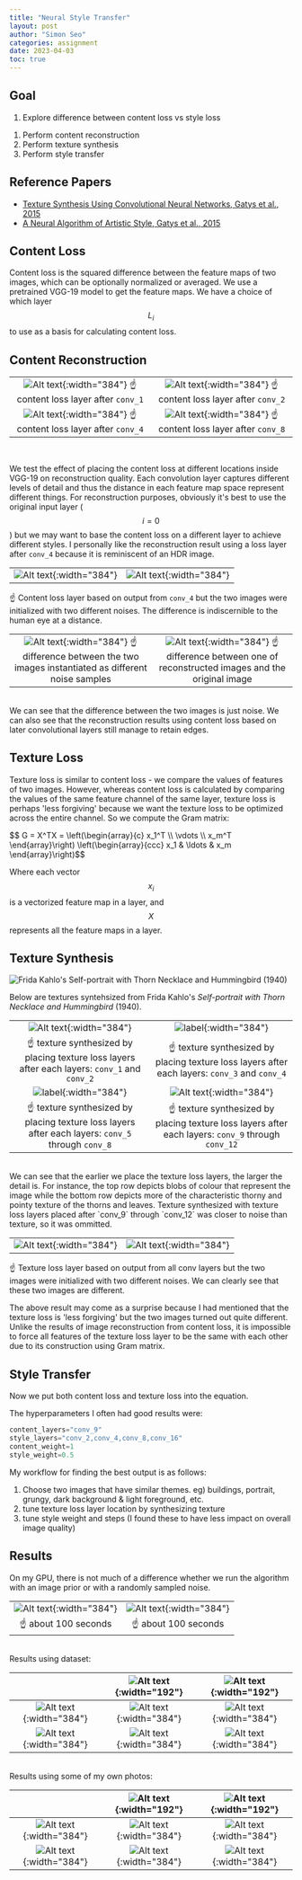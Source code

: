 ```yaml
---
title: "Neural Style Transfer"
layout: post
author: "Simon Seo"
categories: assignment
date: 2023-04-03
toc: true
---
```




## Goal

1. Explore difference between content loss vs style loss
<!-- 1. Explore L-BFGS optimizer -->
1. Perform content reconstruction
1. Perform texture synthesis
1. Perform style transfer
<!-- 1. Film Style transfer -->

## Reference Papers
- [Texture Synthesis Using Convolutional Neural Networks, Gatys et al., 2015](https://arxiv.org/pdf/1505.07376.pdf)
- [A Neural Algorithm of Artistic Style, Gatys et al., 2015](https://arxiv.org/pdf/1508.06576.pdf)




## Content Loss

Content loss is the squared difference between the feature maps of two images, which can be optionally normalized or averaged. We use a pretrained VGG-19 model to get the feature maps. We have a choice of which layer $$L_i$$ to use as a basis for calculating content loss. 

## Content Reconstruction


|  |  |
|:-:|:-:|
| ![Alt text][conv1]{:width="384"} ☝ content loss layer after `conv_1` | ![Alt text][conv2]{:width="384"} ☝ content loss layer after `conv_2` | 
| ![Alt text][conv4]{:width="384"} ☝ content loss layer after `conv_4` | ![Alt text][conv8]{:width="384"} ☝ content loss layer after `conv_8` | 

<br>

We test the effect of placing the content loss at different locations inside VGG-19 on reconstruction quality. Each convolution layer captures different levels of detail and thus the distance in each feature map space represent different things. For reconstruction purposes, obviously it's best to use the original input layer ($$i=0$$) but we may want to base the content loss on a different layer to achieve different styles. I personally like the reconstruction result using a loss layer after `conv_4` because it is reminiscent of an HDR image. 



|  |  |
|:-:|:-:|
| ![Alt text][conv4]{:width="384"} | ![Alt text](data/Reconstructed%20Image-conv04-2.png){:width="384"} | 

☝ Content loss layer based on output from `conv_4` but the two images were initialized with two different noises. The difference is indiscernible to the human eye at a distance.



|  |  |
|:-:|:-:|
| ![Alt text](data/noise-difference.png){:width="384"} ☝ difference between the two images instantiated as different noise samples | ![Alt text](data/noise-difference-orig.png){:width="384"} ☝ difference between one of reconstructed images and the original image |

<br>
We can see that the difference between the two images is just noise. We can also see that the reconstruction results using content loss based on later convolutional layers still manage to retain edges. 

## Texture Loss

Texture loss is similar to content loss - we compare the values of features of two images. However, whereas content loss is calculated by comparing the values of the same feature channel of the same layer, texture loss is perhaps 'less forgiving' because we want the texture loss to be optimized across the entire channel. So we compute the Gram matrix:

<div>$$ G = X^TX = \left(\begin{array}{c} x_1^T \\ \vdots \\ x_m^T \end{array}\right) \left(\begin{array}{ccc} x_1 & \ldots  & x_m \end{array}\right)$$</div>

Where each vector $$x_i$$ is a vectorized feature map in a layer, and $$X$$ represents all the feature maps in a layer.

## Texture Synthesis


![Frida Kahlo's *Self-portrait with Thorn Necklace and Hummingbird* (1940)](data/frida_kahlo.jpeg)

Below are textures syntehsized from Frida Kahlo's *Self-portrait with Thorn Necklace and Hummingbird* (1940).

|  |  |
|:-:|:-:|
| ![Alt text](data/Synthesized%20Texture-frida%2050%20layers%201-2.png){:width="384"} | ![label](data/Synthesized%20Texture-frida%2010%20layers%203-4.png){:width="384"} |
|☝ texture synthesized by placing texture loss layers after each layers: `conv_1` and `conv_2` |☝ texture synthesized by placing texture loss layers after each layers: `conv_3` and `conv_4`|
| ![label](data/Synthesized%20Texture-frida%2050%20layers%205-8.png){:width="384"} | ![Alt text](data/Synthesized%20Texture-frida%2050%20layers%209-12.png){:width="384"} |
|☝ texture synthesized by placing texture loss layers after each layers: `conv_5` through `conv_8` |☝ texture synthesized by placing texture loss layers after each layers: `conv_9` through `conv_12`|

<br>
We can see that the earlier we place the texture loss layers, the larger the detail is. For instance, the top row depicts blobs of colour that represent the image while the bottom row depicts more of the characteristic thorny and pointy texture of the thorns and leaves. Texture synthesized with texture loss layers placed after `conv_9` through `conv_12` was closer to noise than texture, so it was ommitted. 

|  |  |
|:-:|:-:|
|  ![Alt text](data/Synthesized%20Texture-starry%2010%20all%20layers.png){:width="384"} |   ![Alt text](data/Synthesized%20Texture-starry%2010%20layers%201-16.png){:width="384"} |

☝ Texture loss layer based on output from all conv layers but the two images were initialized with two different noises. We can clearly see that these two images are different. 

The above result may come as a surprise because I had mentioned that the texture loss is 'less forgiving' but the two images turned out quite different. Unlike the results of image reconstruction from content loss, it is impossible to force all features of the texture loss layer to be the same with each other due to its construction using Gram matrix.



## Style Transfer

Now we put both content loss and texture loss into the equation. 

The hyperparameters I often had good results were:
```python
content_layers="conv_9" 
style_layers="conv_2,conv_4,conv_8,conv_16" 
content_weight=1
style_weight=0.5 
```

My workflow for finding the best output is as follows:

1. Choose two images that have similar themes. eg\) buildings, portrait, grungy, dark background & light foreground, etc.
1. tune texture loss layer location by synthesizing texture
1. tune style weight and steps (I found these to have less impact on overall image quality)



## Results

On my GPU, there is not much of a difference whether we run the algorithm with an image prior or with a randomly sampled noise.

|  |  |
|:-:|:-:|
|  ![Alt text](data/Output_content-frida-dog.png){:width="384"} | ![Alt text](data/Output_noise-frida.png){:width="384"} |
|  ☝ about 100 seconds   | ☝ about 100 seconds  |

<br>
Results using dataset:


|            |  ![Alt text](data/the_scream%20copy.jpeg){:width="192"}  |  ![Alt text](data/starry_night%20copy.jpeg){:width="192"}  |
|       :-:       |           :-:    |         :-:      |
| ![Alt text](data/fallingwater.png){:width="384"}  |   ![Alt text](data/transfer-scream-fallingwater.png){:width="384"} |  ![Alt text](data/transfer-starry-fallingwater.png){:width="384"} |
| ![Alt text](data/tubingen.jpeg){:width="384"}  |   ![Alt text](data/trasnfer-scream-tubingen.png){:width="384"}   |   ![Alt text](data/transfer-starry-tubingen.png){:width="384"} |



<br>
Results using some of my own photos:

|            |  ![Alt text](data/fireman.jpeg){:width="192"}  |  ![Alt text](data/foggypit.jpeg){:width="192"}  |
|       :-:       |           :-:    |         :-:      |
| ![Alt text](data/cyclist.jpeg){:width="384"}  |   ![Alt text](data/transfer-fire-cyclist.png){:width="384"} |  ![Alt text](data/transfer-neon-cyclist.png){:width="384"} |
| ![Alt text](data/dancing.jpg){:width="384"}  |   ![Alt text](data/transfer-fire-ballerina.png){:width="384"}   |   ![Alt text](data/transfer-neon-ballerina.png){:width="384"} |



<script src="https://polyfill.io/v3/polyfill.min.js?features=es6"></script>
<script id="MathJax-script" async src="https://cdn.jsdelivr.net/npm/mathjax@3/es5/tex-mml-chtml.js"></script>
<!-- <script type="text/javascript" src="{{ site.baseurl }}/assets/js/MathJax/MathJax.js"></script> -->
<!-- <script type="text/javascript" src="https://cdnjs.cloudflare.com/ajax/libs/mathjax/2.7.1/MathJax.js"></script> -->


[conv1]: data/Reconstructed%20Image-conv01.png
[conv2]: data/Reconstructed%20Image-conv02.png
[conv4]: data/Reconstructed%20Image-conv04.png
[conv8]: data/Reconstructed%20Image-conv08.png